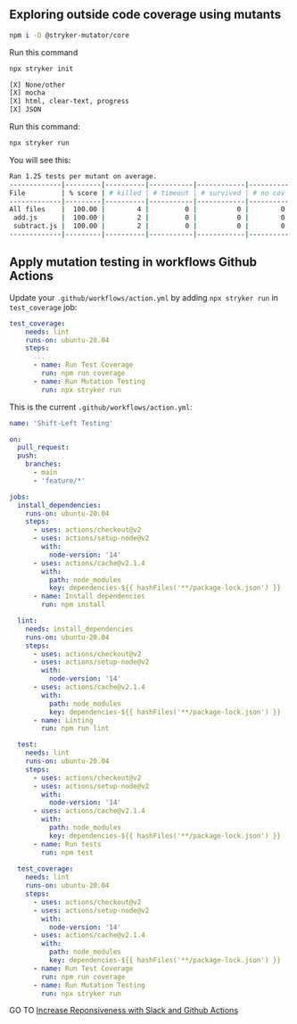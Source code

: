 ## Exploring outside code coverage using mutants
```bash
npm i -D @stryker-mutator/core
```

Run this command
```bash
npx stryker init

[X] None/other
[X] mocha
[X] html, clear-text, progress
[X] JSON
```

Run this command:
```bash
npx stryker run
```

You will see this:
```bash
Ran 1.25 tests per mutant on average.
-------------|---------|----------|-----------|------------|----------|---------|
File         | % score | # killed | # timeout | # survived | # no cov | # error |
-------------|---------|----------|-----------|------------|----------|---------|
All files    |  100.00 |        4 |         0 |          0 |        0 |       0 |
 add.js      |  100.00 |        2 |         0 |          0 |        0 |       0 |
 subtract.js |  100.00 |        2 |         0 |          0 |        0 |       0 |
-------------|---------|----------|-----------|------------|----------|---------|
```

## Apply mutation testing in workflows Github Actions
Update your `.github/workflows/action.yml` by adding `npx stryker run` in `test_coverage` job:
```yml
test_coverage:
    needs: lint
    runs-on: ubuntu-20.04
    steps:
      ...
      - name: Run Test Coverage
        run: npm run coverage
      - name: Run Mutation Testing
        run: npx stryker run
```

This is the current `.github/workflows/action.yml`:
```yml
name: 'Shift-Left Testing'

on:
  pull_request:
  push:
    branches:
      - main
      - 'feature/*'

jobs:
  install_dependencies:
    runs-on: ubuntu-20.04
    steps:
      - uses: actions/checkout@v2
      - uses: actions/setup-node@v2
        with:
          node-version: '14'
      - uses: actions/cache@v2.1.4
        with:
          path: node_modules
          key: dependencies-${{ hashFiles('**/package-lock.json') }}
      - name: Install dependencies
        run: npm install

  lint:
    needs: install_dependencies
    runs-on: ubuntu-20.04
    steps:
      - uses: actions/checkout@v2
      - uses: actions/setup-node@v2
        with:
          node-version: '14'
      - uses: actions/cache@v2.1.4
        with:
          path: node_modules
          key: dependencies-${{ hashFiles('**/package-lock.json') }}
      - name: Linting
        run: npm run lint

  test:
    needs: lint
    runs-on: ubuntu-20.04
    steps:
      - uses: actions/checkout@v2
      - uses: actions/setup-node@v2
        with:
          node-version: '14'
      - uses: actions/cache@v2.1.4
        with:
          path: node_modules
          key: dependencies-${{ hashFiles('**/package-lock.json') }}
      - name: Run tests
        run: npm test
  
  test_coverage:
    needs: lint
    runs-on: ubuntu-20.04
    steps:
      - uses: actions/checkout@v2
      - uses: actions/setup-node@v2
        with:
          node-version: '14'
      - uses: actions/cache@v2.1.4
        with:
          path: node_modules
          key: dependencies-${{ hashFiles('**/package-lock.json') }}
      - name: Run Test Coverage
        run: npm run coverage
      - name: Run Mutation Testing
        run: npx stryker run
```

GO TO [Increase Reponsiveness with Slack and Github Actions](https://github.com/ralphcasipe1/shift-left-testing/blob/main/docs/SLACK_ACTIONS.md)
